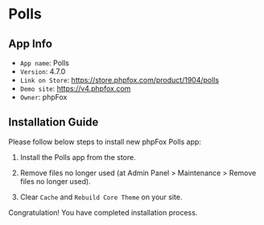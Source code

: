 # Polls

## App Info

- `App name`: Polls
- `Version`: 4.7.0
- `Link on Store`: https://store.phpfox.com/product/1904/polls
- `Demo site`: https://v4.phpfox.com
- `Owner`: phpFox

## Installation Guide

Please follow below steps to install new phpFox Polls app:

1. Install the Polls app from the store.

2. Remove files no longer used (at Admin Panel > Maintenance > Remove files no longer used).

3. Clear `Cache` and `Rebuild Core Theme` on your site.

Congratulation! You have completed installation process.
